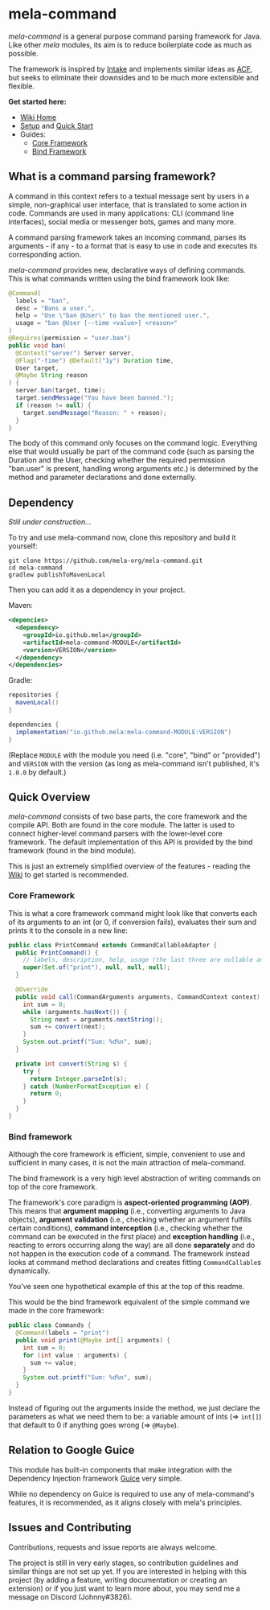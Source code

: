 # mela-command
*mela-command* is a general purpose command parsing framework for Java. 
Like other *mela* modules, its aim is to reduce boilerplate code as much as possible.

The framework is inspired by [Intake](https://github.com/EngineHub/Intake) and implements 
similar ideas as [ACF](https://github.com/aikar/commands), but seeks to eliminate their 
downsides and to be much more extensible and flexible.

**Get started here:**
 - [Wiki Home](../../wiki)
 - [Setup](../../wiki/Setup) and [Quick Start](../../wiki/Quick_Start)
 - Guides:
   - [Core Framework](../../wiki/Core-Framework-Guide)
   - [Bind Framework](../../wiki/Bind-Framework-Guide)

## What is a command parsing framework?
A command in this context refers to a textual message sent by users in a simple, non-graphical 
user interface, that is translated to some action in code.
Commands are used in many applications: CLI (command line interfaces), social 
media or messenger bots, games and many more.

A command parsing framework takes an incoming command, parses its arguments - if any -
to a format that is easy to use in code and executes its corresponding action.

*mela-command* provides new, declarative ways of defining commands. 
This is what commands written using the bind framework look like:

```java
@Command(
  labels = "ban",  
  desc = "Bans a user.", 
  help = "Use \"ban @User\" to ban the mentioned user.",
  usage = "ban @User [--time <value>] <reason>"
)
@Requires(permission = "user.ban")
public void ban(
  @Context("server") Server server,
  @Flag("-time") @Default("1y") Duration time,
  User target,
  @Maybe String reason
) {
  server.ban(target, time);
  target.sendMessage("You have been banned.");
  if (reason != null) {
    target.sendMessage("Reason: " + reason);
  }
}
```
The body of this command only focuses on the command logic. Everything else that would 
usually be part of the command code (such as parsing the Duration and the User, 
checking whether the required permission "ban.user" is present, handling wrong arguments 
etc.) is determined by the method and parameter declarations and done externally.

## Dependency
*Still under construction...*

To try and use mela-command now, clone this repository and build it yourself:
```
git clone https://github.com/mela-org/mela-command.git
cd mela-command
gradlew publishToMavenLocal
```
Then you can add it as a dependency in your project.

Maven:
```xml
<depencies>
  <dependency>
    <groupId>io.github.mela</groupId>
    <artifactId>mela-command-MODULE</artifactId>
    <version>VERSION</version>
  </dependency>
</dependencies>
```
Gradle:
```gradle
repositories {
  mavenLocal()
}

dependencies {
  implementation("io.github.mela:mela-command-MODULE:VERSION")
}
```
(Replace `MODULE` with the module you need (i.e. "core", "bind" or "provided") and `VERSION` with the version (as long as mela-command isn't published, it's `1.0.0` by default.)

## Quick Overview
*mela-command* consists of two base parts, the core framework and the 
compile API. Both are found in the core module. 
The latter is used to connect higher-level command parsers with the lower-level 
core framework. The default implementation of this API is provided by the bind framework 
(found in the bind module).

This is just an extremely simplified overview of the features - reading the 
[Wiki](../../wiki) to get started is recommended.

### Core Framework
This is what a core framework command might look like that converts each of its arguments to an int (or 0,
if conversion fails), evaluates their sum and prints it to the console in a new line:
```java
public class PrintCommand extends CommandCallableAdapter {
  public PrintCommand() {
    // labels, description, help, usage (the last three are nullable and not required here)
    super(Set.of("print"), null, null, null);
  }

  @Override
  public void call(CommandArguments arguments, CommandContext context) {
    int sum = 0;
    while (arguments.hasNext()) {
      String next = arguments.nextString();
      sum += convert(next);
    }
    System.out.printf("Sum: %d%n", sum);
  }

  private int convert(String s) {
    try {
      return Integer.parseInt(s);
    } catch (NumberFormatException e) {
      return 0;
    }
  }
}
```

### Bind framework
Although the core framework is efficient, simple, convenient to use and sufficient 
in many cases, it is not the main attraction of mela-command. 

The bind framework is a very high level abstraction of writing commands on
top of the core framework. 

The framework's core paradigm is **aspect-oriented programming (AOP)**. This means that
**argument mapping** (i.e., converting arguments to Java objects), **argument validation** 
(i.e., checking whether an argument fulfills certain conditions), **command interception** 
(i.e., checking whether the command can be executed in the first place) and 
**exception handling** (i.e., reacting to errors occurring along the way) are all done 
**separately** and do not happen in the execution code of a command. The framework instead 
looks at command method declarations and creates fitting `CommandCallable`s dynamically.

You've seen one hypothetical example of this at the top of this readme. 

This would be the bind framework equivalent of the simple command we made 
in the core framework:

```java
public class Commands {
  @Command(labels = "print")
  public void print(@Maybe int[] arguments) {
    int sum = 0;
    for (int value : arguments) {
      sum += value;
    }
    System.out.printf("Sum: %d%n", sum);
  }
}
```
Instead of figuring out the arguments inside the method, we just declare
the parameters as what we need them to be: a variable amount of ints (=> `int[]`) 
that default to 0 if anything goes wrong (=> `@Maybe`).

## Relation to Google Guice
This module has built-in components that make integration with the Dependency Injection 
framework [Guice](https://github.com/google/guice) very simple.

While no dependency on Guice is required to use any of mela-command's features, it is
recommended, as it aligns closely with mela's principles.

## Issues and Contributing
Contributions, requests and issue reports are always welcome.

The project is still in very early stages, so contribution guidelines and similar things
are not set up yet. If you are interested in helping with this project (by adding a 
feature, writing documentation or creating an extension) or if you just want to learn
more about, you may send me a message on Discord (Johnny#3826).
